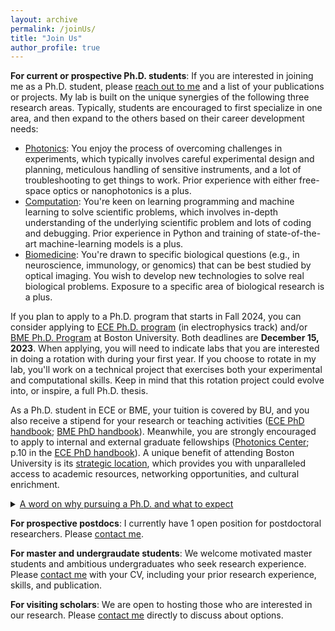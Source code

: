 ```yaml
---
layout: archive
permalink: /joinUs/
title: "Join Us"
author_profile: true
---
```


<b>For current or prospective Ph.D. students</b>: If you are interested in joining me as a Ph.D. student, please [reach out to me](/contact/) and a list of your publications or projects. My lab is built on the unique synergies of the following three research areas. Typically, students are encouraged to first specialize in one area, and then expand to the others based on their career development needs:

* <u>Photonics</u>: You enjoy the process of overcoming challenges in experiments, which typically involves careful experimental design and planning, meticulous handling of sensitive instruments, and a lot of troubleshooting to get things to work. Prior experience with either free-space optics or nanophotonics is a plus.
* <u>Computation</u>: You're keen on learning programming and machine learning to solve scientific problems, which involves in-depth understanding of the underlying scientific problem and lots of coding and debugging. Prior experience in Python and training of state-of-the-art machine-learning models is a plus.
* <u>Biomedicine</u>: You're drawn to specific biological questions (e.g., in neuroscience, immunology, or genomics) that can be best studied by optical imaging. You wish to develop new technologies to solve real biological problems. Exposure to a specific area of biological research is a plus.

If you plan to apply to a Ph.D. program that starts in Fall 2024, you can consider applying to [ECE Ph.D. program](https://www.bu.edu/eng/academics/explore-degree-programs/phd-in-electrical-engineering/) (in electrophysics track) and/or [BME Ph.D. Program](https://www.bu.edu/eng/academics/explore-degree-programs/phd-in-biomedical-engineering/) at Boston University. Both deadlines are <b>December 15, 2023</b>. When applying, you will need to indicate labs that you are interested in doing a rotation with during your first year. If you choose to rotate in my lab, you'll work on a technical project that exercises both your experimental and computational skills. Keep in mind that this rotation project could evolve into, or inspire, a full Ph.D. thesis.

As a Ph.D. student in ECE or BME, your tuition is covered by BU, and you also receive a stipend for your research or teaching activities ([ECE PhD handbook](https://www.bu.edu/eng/files/2022/09/ECE.PhD_.Handbook.pdf); [BME PhD handbook](https://www.bu.edu/eng/files/2023/10/BME-PhD-Handbook-Fall-2023.pdf)). Meanwhile, you are strongly encouraged to apply to internal and external graduate fellowships ([Photonics Center](https://www.bu.edu/photonics/prt/benefits-of-a-photonics-center-phd-trainee/); p.10 in the [ECE PhD handbook](https://www.bu.edu/eng/files/2022/09/ECE.PhD_.Handbook.pdf)). A unique benefit of attending Boston University is its [strategic location](/contact/), which provides you with unparalleled access to academic resources, networking opportunities, and cultural enrichment.

<details>
  <summary> <u>A word on why pursuing a Ph.D. and what to expect</u></summary>

  A proper motivation for getting a Ph.D. degree is to develop one's scholarship as an independent researcher, a quality that is required for academic positions and certain kinds of industry positions. A time-tested way to accomplish this goal is through conducting an original study under tailored guidance. A Ph.D. thesis typically aims to address questions that can result in surprising discoveries, and its success relies on close collaboration between the student, the advisor, and other colleagues. You will likely maximize your gain through this journey if some of the followings describe you:
  <ol>
  <li>Scientific motivation: You are intrigued by a certain class of scientific problems and have the desire to create your own artifact (methods, discoveries, invention, or theory). </li>
  <li>Research instinct: You understand the open-ended nature of research, and are willing to master the art of navigating uncertainties, using literature, discussion, and independent thinking as your guide.</li>
  <li>Input skills: You enjoy keeping up with the latest research trends in your field by consistently browsing papers and attending relevant talks.</li>
  <li>Output skills: You wish to develop writing and presentation skills to effectively communicate your findings and ideas to the scientific community and the broader audience. </li>
  <li>Teamwork skills: You thrive in a collaborative environment, valuing knowledge-sharing, learning from feedback (from peers, superiors, and subordinates alike), and close collaborations with colleagues to achieve objectives that might be challenging to tackle solo.</li>
  </ol>  
</details>

<b>For prospective postdocs</b>: I currently have 1 open position for postdoctoral researchers. Please [contact me](/contact/).

<b>For master and undergraudate students</b>: We welcome motivated master students and ambitious undergraduates who seek research experience. Please [contact me](/contact/) with your CV, including your prior research experience, skills, and publication.

<b>For visiting scholars</b>: We are open to hosting those who are interested in our research. Please [contact me](/contact/) directly to discuss about options.